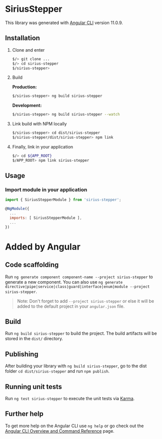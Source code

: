 # SiriusStepper

This library was generated with [Angular CLI](https://github.com/angular/angular-cli) version 11.0.9.

## Installation

1. Clone and enter
    ```bash
    $/> git clone ...
    $/> cd sirius-stepper
    $/sirius-stepper>
    ```

2. Build
    
    **Production:**
    ```bash
    $/sirius-stepper> ng build sirius-stepper
    ```
    **Development:**
    ```bash
    $/sirius-stepper> ng build sirius-stepper --watch
    ```

3. Link build with NPM locally
    ```bash
    $/sirius-stepper> cd dist/sirius-stepper
    $/sirius-stepper/dist/sirius-stepper> npm link
    ```

4. Finally, link in your application
    ```bash
    $/> cd ${APP_ROOT}
    $/APP_ROOT> npm link sirius-stepper 
    ```
    
## Usage
 
### Import module in your application

```javascript
import { SiriusStepperModule } from 'sirius-stepper';

@NgModule({
  ...
  imports: [ SiriusStepperModule ],
  ...
})
```




# Added by Angular

## Code scaffolding

Run `ng generate component component-name --project sirius-stepper` to generate a new component. You can also use `ng generate directive|pipe|service|class|guard|interface|enum|module --project sirius-stepper`.
> Note: Don't forget to add `--project sirius-stepper` or else it will be added to the default project in your `angular.json` file. 

## Build

Run `ng build sirius-stepper` to build the project. The build artifacts will be stored in the `dist/` directory.

## Publishing

After building your library with `ng build sirius-stepper`, go to the dist folder `cd dist/sirius-stepper` and run `npm publish`.

## Running unit tests

Run `ng test sirius-stepper` to execute the unit tests via [Karma](https://karma-runner.github.io).

## Further help

To get more help on the Angular CLI use `ng help` or go check out the [Angular CLI Overview and Command Reference](https://angular.io/cli) page.
